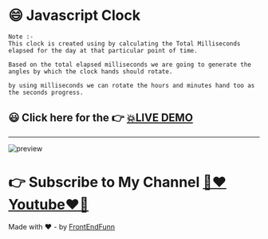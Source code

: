 # 😄 Javascript Clock

```
Note :-
This clock is created using by calculating the Total Milliseconds elapsed for the day at that particular point of time.

Based on the total elapsed milliseconds we are going to generate the angles by which the clock hands should rotate.

by using milliseconds we can rotate the hours and minutes hand too as the seconds progress.
```

## 😃 Click here for the 👉 [💥LIVE DEMO](https://frontendfunn.github.io/js-clock/)

---

![preview](images/preview.gif)

# 👉 Subscribe to My Channel [💙❤️Youtube❤️💙](https://www.youtube.com/channel/UCpOHt5d6GG-mvo-_pU06rhQ?sub_confirmation=1)

Made with ❤️ - by [FrontEndFunn](https://www.youtube.com/channel/UCpOHt5d6GG-mvo-_pU06rhQ?sub_confirmation=1)
